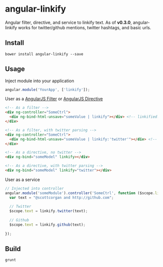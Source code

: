 # angular-linkify

Angular filter, directive, and service to linkify text. As of **v0.3.0**, angular-linkify works for twitter/github mentions, twitter hashtags, and basic urls.

## Install

```
bower install angular-linkify --save
```

## Usage

Inject module into your application

```javascript
angular.module('YourApp', ['linkify']);
```

User as a [AngularJS Filter](http://docs.angularjs.org/guide/dev_guide.templates.filters.using_filters) or [AngularJS Directive](http://docs.angularjs.org/guide/directive)

```html
<!-- As a filter -->
<div ng-controller="SomeCtrl">
  <div ng-bind-html-unsave="someValue | linkify"></div> <!-- linkified!! -->
</div>

<!-- As a filter, with twitter parsing -->
<div ng-controller="SomeCtrl">
  <div ng-bind-html-unsave="someValue | linkify:'twitter'"></div> <!-- linkified!! -->
</div>

<!-- As a directive, no twitter -->
<div ng-bind="someModel" linkify></div>

<!-- As a directive, with twitter parsing -->
<div ng-bind="someModel" linkify="twitter"></div>
```

User as a service

```javascript
// Injected into controller
angular.module('someModule').controller('SomeCtrl', function ($scope.linkify) {
  var text = "@scottcorgan and http://github.com";
  
  // Twitter
  $scope.text = linkify.twitter(text);
  
  // Github
  $scope.text = linkify.github(text);
  
});

```

## Build

```
grunt
```
